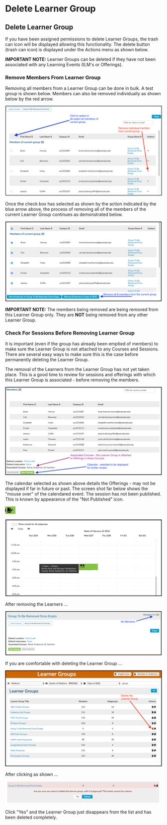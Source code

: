 # Delete Learner Group

## Delete Learner Group

If you have been assigned permissions to delete Learner Groups, the trash can icon will be displayed allowing this functionality. The delete button (trash can icon) is displayed under the Actions menu as shown below.

**IMPORTANT NOTE:** Learner Groups can be deleted if they have not been associated with any Learning Events (ILM's or Offerings).

### Remove Members From Learner Group

Removing all members from a Learner Group can be done in bulk. A test group is shown below. Members can also be removed individually as shown below by the red arrow.

![](../.gitbook/assets/rw_lg_empty.png)

Once the check box has selected as shown by the action indicated by the blue arrow above, the process of removing all of the members of the current Learner Group continues as demonstrated below. 

![Members set to be removed](../.gitbook/assets/rw_lg_empty2.png)

**IMPORTANT NOTE:** The members being removed are being removed from this Learner Group only. They are **NOT** being removed from any other Learner Group.

### Check For Sessions Before Removing Learner Group

It is important \(even if the group has already been emptied of members\) to make sure the Learner Group is not attached to any Courses and Sessions. There are several easy ways to make sure this is the case before permanently deleting the Learner Group.

The removal of the Learners from the Learner Group has not yet taken place. This is a good time to review for sessions and offerings with which this Learner Group is associated - before removing the members.

![](../.gitbook/assets/rw_lg_empty3.png)

The calendar selected as shown above details the Offerings - may not be displayed if far in future or past. The screen shot far below shows the "mouse over" of the calendared event. The session has not been published. This is known by appearance of the "Not Published" icon. 

![Not Published \(formally &quot;Draft&quot;\)](../.gitbook/assets/image.png)

![](../.gitbook/assets/rw_lg_empty4.png)

After removing the Learners ...

![](../.gitbook/assets/rw_lg_empty5.png)

If you are comfortable with deleting the Learner Group ...

![](../.gitbook/assets/rw_lg_empty6.png)

After clicking as shown ...

![Confirm Learner Group Deletion](../.gitbook/assets/rw_lg_empty7.png)

Click "Yes" and the Learner Group just disappears from the list and has been deleted completely.




